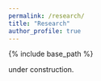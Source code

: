 ```yaml
---
permalink: /research/
title: "Research"
author_profile: true
---
```


{% include base_path %}

under construction.